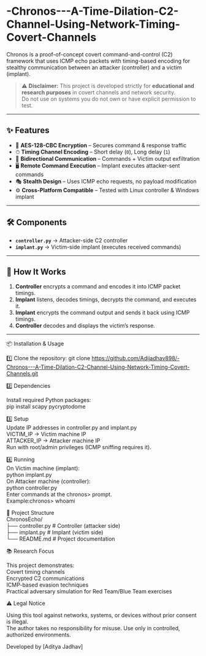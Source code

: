 # -Chronos---A-Time-Dilation-C2-Channel-Using-Network-Timing-Covert-Channels
Chronos is a proof-of-concept covert command-and-control (C2) framework that uses ICMP echo packets with timing-based encoding for stealthy communication between an attacker (controller) and a victim (implant).



> ⚠️ **Disclaimer:** This project is developed strictly for **educational and research purposes** in covert channels and network security.  
Do not use on systems you do not own or have explicit permission to test.

---

## ✨ Features
- 🔐 **AES-128-CBC Encryption** – Secures command & response traffic<br>
- ⏱ **Timing Channel Encoding** – Short delay (`0`), Long delay (`1`)<br>
- 📡 **Bidirectional Communication** – Commands + Victim output exfiltration<br>
- 🖥 **Remote Command Execution** – Implant executes attacker-sent commands<br>
- 🎭 **Stealth Design** – Uses ICMP echo requests, no payload modification<br>
- ⚙️ **Cross-Platform Compatible** – Tested with Linux controller & Windows implant<br>

---

## 🛠 Components<br>
- **`controller.py`** → Attacker-side C2 controller <br> 
- **`implant.py`** → Victim-side implant (executes received commands)  

---

## 🚀 How It Works<br>
1. **Controller** encrypts a command and encodes it into ICMP packet timings.  <br>
2. **Implant** listens, decodes timings, decrypts the command, and executes it.<br>  
3. **Implant** encrypts the command output and sends it back using ICMP timings.<br>  
4. **Controller** decodes and displays the victim’s response.  

---

 📦 Installation & Usage <br>

 1️⃣ Clone the repository:
git clone https://github.com/Adijadhav898/-Chronos---A-Time-Dilation-C2-Channel-Using-Network-Timing-Covert-Channels.git





2️⃣ Dependencies <br>

Install required Python packages: <br>
pip install scapy pycryptodome






3️⃣ Setup <br>
Update IP addresses in controller.py and implant.py <br>
VICTIM_IP → Victim machine IP <br>
ATTACKER_IP → Attacker machine IP <br>
Run with root/admin privileges (ICMP sniffing requires it).






4️⃣ Running<br>
On Victim machine (implant): <br>
python implant.py <br>
On Attacker machine (controller): <br>
python controller.py <br>
Enter commands at the chronos> prompt. <br>
Example:chronos> whoami






📂 Project Structure <br>
ChronosEcho/ <br>
├── controller.py   # Controller (attacker side) <br>
├── implant.py      # Implant (victim side) <br>
└── README.md       # Project documentation <br>




📚 Research Focus <br>

This project demonstrates: <br>
Covert timing channels <br>
Encrypted C2 communications <br>
ICMP-based evasion techniques <br>
Practical adversary simulation for Red Team/Blue Team exercises<br>





⚠️ Legal Notice <br>

Using this tool against networks, systems, or devices without prior consent is illegal. <br>
The author takes no responsibility for misuse. Use only in controlled, authorized environments. <br>




Developed by [Aditya Jadhav]
